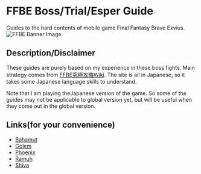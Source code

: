 # FFBE Boss/Trial/Esper Guide
Guides to the hard contents of mobile game Final Fantasy Brave Exvius.  
![FFBE Banner Image](http://i0.wp.com/ffspain.com/wp-content/uploads/2016/07/FFBE.png?fit=1067%2C600)

## Description/Disclaimer
These guides are purely based on my experience in these boss fights. Main strategy comes from [FFBE究極攻略Wiki](https://altema.jp/ffbe/). The site is all in Japanese, so it takes some Japanese language skills to understand.  

Note that I am playing theJapanese version of the game. So some of the guides may not be applicable to global version yet, but will be useful when they come out in the global version.

## Links(for your convenience)
* [Bahamut](bahamut.md)
* [Golem](golem.md)
* [Phoenix](phoenix.md)
* [Ramuh](ramuh.md)
* [Shiva](shiva.md)
